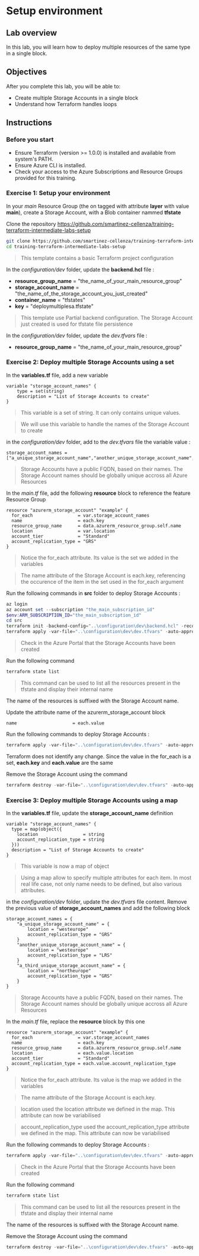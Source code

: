 # Setup environment

## Lab overview

In this lab, you will learn how to deploy multiple resources of the same type in a single block.

## Objectives

After you complete this lab, you will be able to:

-   Create multiple Storage Accounts in a single block
-   Understand how Terraform handles loops

## Instructions

### Before you start

- Ensure Terraform (version >= 1.0.0) is installed and available from system's PATH.
- Ensure Azure CLI is installed.
- Check your access to the Azure Subscriptions and Resource Groups provided for this training.

### Exercise 1: Setup your environment

In your *main* Resource Group (the on tagged with attribute **layer** with value **main**), create a Storage Account, with a Blob container nammed **tfstate**

Clone the repository https://github.com/smartinez-cellenza/training-terraform-intermediate-labs-setup

```bash
git clone https://github.com/smartinez-cellenza/training-terraform-intermediate-labs-setup.git
cd training-terraform-intermediate-labs-setup
```

> This template contains a basic Terraform project configuration

In the *configuration/dev* folder, update the **backend.hcl** file :

- **resource_group_name**  = "the_name_of_your_main_resource_group"
- **storage_account_name** = "the_name_of_the_storage_account_you_just_created"
- **container_name**       = "tfstates"
- **key**                  = "deploymultiplesa.tfstate"

> This template use Partial backend configuration. The Storage Account just created is used for tfstate file persistence

In the *configuration/dev* folder, update the *dev.tfvars* file :

- **resource_group_name** = "the_name_of_your_main_resource_group"

### Exercise 2: Deploy multiple Storage Accounts using a set

In the **variables.tf** file, add a new variable

```hcl
variable "storage_account_names" {
    type = set(string)
    description = "List of Storage Accounts to create"
}
```

> This variable is a set of string. It can only contains unique values.

> We will use this variable to handle the names of the Storage Account to create

in the *configuration/dev* folder, add to the *dev.tfvars* file the variable value :

```hcl
storage_account_names = ["a_unique_storage_account_name","another_unique_storage_account_name","a_third_unique_storage_account_name"]
```

> Storage Accounts have a public FQDN, based on their names. The Storage Account names should be globally unique accross all Azure Resources

In the *main.tf* file, add the following **resource** block to reference the feature Resource Group

```hcl
resource "azurerm_storage_account" "example" {
  for_each                 = var.storage_account_names
  name                     = each.key
  resource_group_name      = data.azurerm_resource_group.self.name
  location                 = var.location
  account_tier             = "Standard"
  account_replication_type = "GRS"
}
```

> Notice the for_each attribute. Its value is the set we added in the variables

> The name attribute of the Storage Account is each.key, referencing the occurence of the item in the set used in the for_each argument


Run the following commands in **src** folder to deploy Storage Accounts :

```powershell
az login
az account set --subscription "the_main_subscription_id"
$env:ARM_SUBSCRIPTION_ID="the_main_subscription_id"
cd src
terraform init -backend-config="..\configuration\dev\backend.hcl" -reconfigure
terraform apply -var-file="..\configuration\dev\dev.tfvars" -auto-approve
```

> Check in the Azure Portal that the Storage Accounts have been created

Run the following command

```powershell
terraform state list
```

> This command can be used to list all the resources present in the tfstate and display their internal name

The name of the resources is suffixed with the Storage Account name.

Update the attribute name of the azurerm_storage_account block

```hcl
name                     = each.value
```

Run the following commands to deploy Storage Accounts :

```powershell
terraform apply -var-file="..\configuration\dev\dev.tfvars" -auto-approve
```

Terraform does not identify any change. Since the value in the for_each is a set, **each.key** and **each.value** are the same

Remove the Storage Account using the command

```powershell
terraform destroy -var-file="..\configuration\dev\dev.tfvars" -auto-approve
```

### Exercise 3: Deploy multiple Storage Accounts using a map

In the **variables.tf** file, update the **storage_account_name** definition

```hcl
variable "storage_account_names" {
  type = map(object({
    location                 = string
    account_replication_type = string
  }))
  description = "List of Storage Accounts to create"
}
```

> This variable is now a map of object

> Using a map allow to specify multiple attributes for each item. In most real life case, not only name needs to be defined, but also various attributes.


in the *configuration/dev* folder, update the *dev.tfvars* file content. Remove the previous value of **storage_account_names** and add the following block

```hcl
storage_account_names = {
    "a_unique_storage_account_name" = {
        location = "westeurope"
        account_replication_type = "GRS"
    }
    "another_unique_storage_account_name" = {
        location = "westeurope"
        account_replication_type = "LRS"
    }
    "a_third_unique_storage_account_name" = {
        location = "northeurope"
        account_replication_type = "GRS"
    }
}
```

> Storage Accounts have a public FQDN, based on their names. The Storage Account names should be globally unique accross all Azure Resources

In the *main.tf* file, replace the **resource** block by this one

```hcl
resource "azurerm_storage_account" "example" {
  for_each                 = var.storage_account_names
  name                     = each.key
  resource_group_name      = data.azurerm_resource_group.self.name
  location                 = each.value.location
  account_tier             = "Standard"
  account_replication_type = each.value.account_replication_type
}
```

> Notice the for_each attribute. Its value is the map we added in the variables

> The name attribute of the Storage Account is each.key.

> location used the location attribute we defined in the map. This attribute can now be variabilised

> account_replication_type used the account_replication_type attribute we defined in the map. This attribute can now be variabilised


Run the following commands to deploy Storage Accounts :

```powershell
terraform apply -var-file="..\configuration\dev\dev.tfvars" -auto-approve
```

> Check in the Azure Portal that the Storage Accounts have been created

Run the following command

```powershell
terraform state list
```

> This command can be used to list all the resources present in the tfstate and display their internal name

The name of the resources is suffixed with the Storage Account name.

Remove the Storage Account using the command

```powershell
terraform destroy -var-file="..\configuration\dev\dev.tfvars" -auto-approve
```
